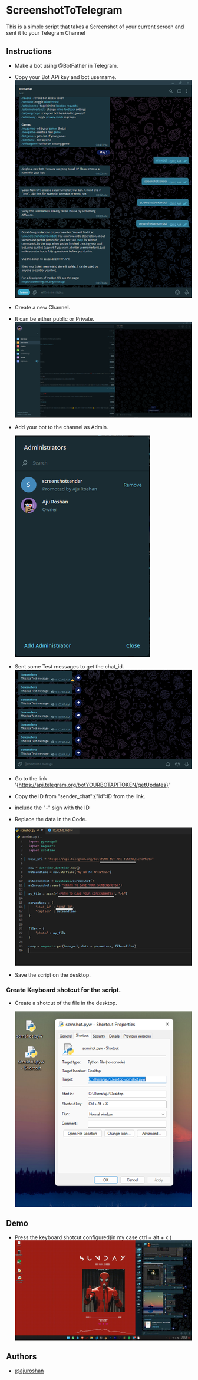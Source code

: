 # ScreenshotToTelegram

This is a simple script that takes a Screenshot of your current screen and sent it to your Telegram Channel


## Instructions

- Make a bot using @BotFather in Telegram.
- Copy your Bot APi key and bot username.
    ![App Screenshot](ScreenShots/image_2022-05-01_07-25-40.png)


- Create a new Channel.
- It can be either public or Private.
    ![App Screenshot](ScreenShots/image_2022-05-01_07-36-25.png)


- Add your bot to the channel as Admin.

    ![App Screenshot](ScreenShots/image_2022-05-01_07-41-08.png)


- Sent some Test messages to get the chat_id.
    ![App Screenshot](ScreenShots/image_2022-05-01_07-47-29.png)


- Go to the link '{https://api.telegram.org/botYOURBOTAPITOKEN/getUpdates}'


- Copy the  ID from "sender_chat":{"id":ID  from the link. 
- include the "-" sign with the ID
- Replace the data in the Code.
    
    ![App Screenshot](ScreenShots/image_2022-05-01_08-04-04.png)

- Save the script on the desktop.

### Create Keyboard shotcut for the script.

- Create a shotcut of the file in the desktop. 

    ![App Screenshot](ScreenShots/image_2022-05-01_08-57-35.png)

## Demo 

- Press the keyboard shotcut configured(in my case ctrl + alt + x )
![](ScreenShots/demo.GIF)
## Authors

- [@ajuroshan](https://www.github.com/ajuroshan)


